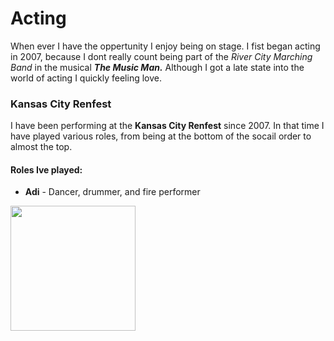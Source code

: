 # Acting

When ever I have the oppertunity I enjoy being on stage. I fist began acting in 2007,
because I dont really count being part of the _River City Marching Band_ in the musical **_The Music Man._** 
Although I got a late state into the world of acting I quickly feeling love. 

### Kansas City Renfest

I have been performing at the **Kansas City Renfest** since 2007. In that time I have played various roles, 
from being at the bottom of the socail order to almost the top.

#### Roles Ive played:

  + **Adi** - Dancer, drummer, and fire performer

<img src="" width="200" height="200">


